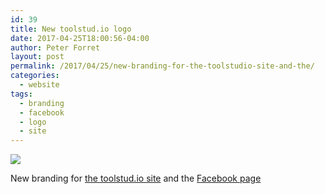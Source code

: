 ```yaml
---
id: 39
title: New toolstud.io logo
date: 2017-04-25T18:00:56-04:00
author: Peter Forret
layout: post
permalink: /2017/04/25/new-branding-for-the-toolstudio-site-and-the/
categories:
  - website
tags:
  - branding
  - facebook
  - logo
  - site
---
```


![](https://blog.toolstud.io/wp-content/uploads/2017/04/tumblr_ooz2jah6uK1un8l7mo1_1280.png)

New branding for [the toolstud.io site](https://toolstud.io/) and the [Facebook page](https://www.facebook.com/toolstudiosite/)